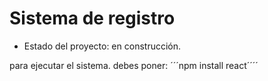 <h1>Sistema de registro </h1>

- Estado del proyecto: en construcción.

 para ejecutar el sistema. debes poner:
 ´´´npm install react´´´´
